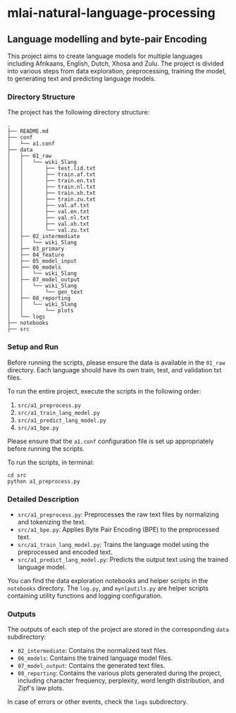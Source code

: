 # mlai-natural-language-processing


## Language modelling and byte-pair Encoding

This project aims to create language models for multiple languages including Afrikaans, English, Dutch, Xhosa and Zulu. The project is divided into various steps from data exploration, preprocessing, training the model, to generating text and predicting language models.

### Directory Structure

The project has the following directory structure:

```
.
├── README.md
├── conf
│   └── a1.conf
├── data
│   ├── 01_raw
│   │   └── wiki_5lang
│   │       ├── test.lid.txt
│   │       ├── train.af.txt
│   │       ├── train.en.txt
│   │       ├── train.nl.txt
│   │       ├── train.xh.txt
│   │       ├── train.zu.txt
│   │       ├── val.af.txt
│   │       ├── val.en.txt
│   │       ├── val.nl.txt
│   │       ├── val.xh.txt
│   │       └── val.zu.txt
│   ├── 02_intermediate
│   │   └── wiki_5lang
│   ├── 03_primary
│   ├── 04_feature
│   ├── 05_model_input
│   ├── 06_models
│   │   └── wiki_5lang
│   ├── 07_model_output
│   │   └── wiki_5lang
│   │       └── gen_text
│   ├── 08_reporting
│   │   └── wiki_5lang
│   │       └── plots
│   └── logs
├── notebooks
├── src
```

### Setup and Run

Before running the scripts, please ensure the data is available in the `01_raw` directory. Each language should have its own train, test, and validation txt files.

To run the entire project, execute the scripts in the following order:

1. `src/a1_preprocess.py`
2. `src/a1_train_lang_model.py`
3. `src/a1_predict_lang_model.py`
4. `src/a1_bpe.py`

Please ensure that the `a1.conf` configuration file is set up appropriately before running the scripts.

To run the scripts, in terminal:

```
cd src
python a1_preprocess.py
```

### Detailed Description

- `src/a1_preprocess.py`: Preprocesses the raw text files by normalizing and tokenizing the text.
- `src/a1_bpe.py`: Applies Byte Pair Encoding (BPE) to the preprocessed text.
- `src/a1_train_lang_model.py`: Trains the language model using the preprocessed and encoded text.
- `src/a1_predict_lang_model.py`: Predicts the output text using the trained language model.

You can find the data exploration notebooks and helper scripts in the `notebooks` directory. The `log.py`, and `mynlputils.py` are helper scripts containing utility functions and logging configuration.

### Outputs

The outputs of each step of the project are stored in the corresponding `data` subdirectory:

- `02_intermediate`: Contains the normalized text files.
- `06_models`: Contains the trained language model files.
- `07_model_output`: Contains the generated text files.
- `08_reporting`: Contains the various plots generated during the project, including character frequency, perplexity, word length distribution, and Zipf's law plots.

In case of errors or other events, check the `logs` subdirectory.